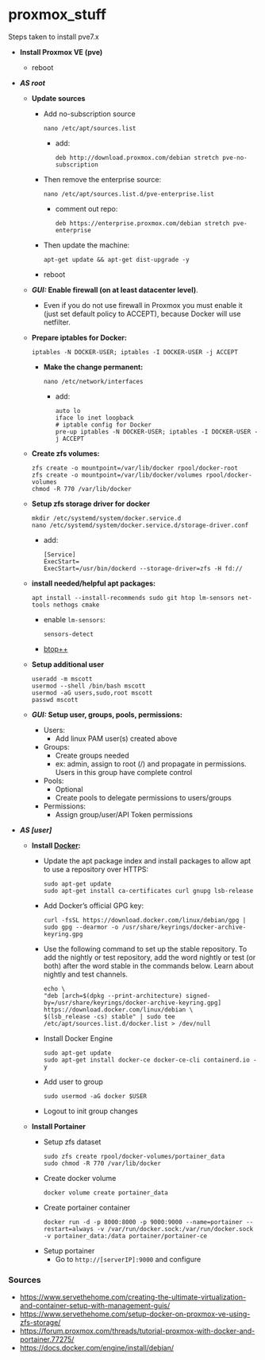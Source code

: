 # proxmox_stuff

Steps taken to install pve7.x


- **Install Proxmox VE (pve)**
  - reboot

- ***AS root***

    - **Update sources**
      - Add no-subscription source
        ``` 
        nano /etc/apt/sources.list 
        ```
        - add:
          ``` 
          deb http://download.proxmox.com/debian stretch pve-no-subscription 
          ```
      - Then remove the enterprise source:
        ``` 
        nano /etc/apt/sources.list.d/pve-enterprise.list 
        ```
        - comment out repo:
          ``` 
          deb https://enterprise.proxmox.com/debian stretch pve-enterprise 
          ```
      - Then update the machine:
        ``` 
        apt-get update && apt-get dist-upgrade -y 
        ```
      - reboot

    - ***GUI:* Enable firewall (on at least datacenter level)**. 
      - Even if you do not use firewall in Proxmox you must enable it (just set default policy to ACCEPT), because Docker will use netfilter.

    - **Prepare iptables for Docker:** 
      ``` 
      iptables -N DOCKER-USER; iptables -I DOCKER-USER -j ACCEPT 
      ```
      - **Make the change permanent:**
        ``` 
        nano /etc/network/interfaces 
        ```
          - add:
            ``` 
            auto lo
            iface lo inet loopback
            # iptable config for Docker
            pre-up iptables -N DOCKER-USER; iptables -I DOCKER-USER -j ACCEPT
            ```

    - **Create zfs volumes:**
      ```
      zfs create -o mountpoint=/var/lib/docker rpool/docker-root
      zfs create -o mountpoint=/var/lib/docker/volumes rpool/docker-volumes
      chmod -R 770 /var/lib/docker
      ```

    - **Setup zfs storage driver for docker**
      ```
      mkdir /etc/systemd/system/docker.service.d
      nano /etc/systemd/system/docker.service.d/storage-driver.conf
      ```
      - add:
        ```
        [Service]
        ExecStart=
        ExecStart=/usr/bin/dockerd --storage-driver=zfs -H fd://
        ```
        
    - **install needed/helpful apt packages:**
      ```
      apt install --install-recommends sudo git htop lm-sensors net-tools nethogs cmake
      ```
      - enable ```lm-sensors```:
        ```
        sensors-detect
        ```
      - [btop++](https://github.com/aristocratos/btop#prerequisites)

    - **Setup additional user**
      ```
      useradd -m mscott
      usermod --shell /bin/bash mscott
      usermod -aG users,sudo,root mscott
      passwd mscott
      ```

    - ***GUI:* Setup user, groups, pools, permissions:**
      - Users:
        - Add linux PAM user(s) created above
      - Groups:
        - Create groups needed
        - ex: admin, assign to root (/) and propagate in permissions. Users in this group have complete control
      - Pools:
        - Optional
        - Create pools to delegate permissions to users/groups
      - Permissions:
        - Assign group/user/API Token permissions

- ***AS [user]***
  - **Install [Docker](https://docs.docker.com/engine/install/debian/):**
    - Update the apt package index and install packages to allow apt to use a repository over HTTPS:
      ```  
      sudo apt-get update
      sudo apt-get install ca-certificates curl gnupg lsb-release
      ```    
    - Add Docker’s official GPG key:
      ```
      curl -fsSL https://download.docker.com/linux/debian/gpg | sudo gpg --dearmor -o /usr/share/keyrings/docker-archive-keyring.gpg
      ```
    - Use the following command to set up the stable repository. To add the nightly or test repository, add the word nightly or test (or both) after the word stable in the commands below. Learn about nightly and test channels.
      ```
      echo \
      "deb [arch=$(dpkg --print-architecture) signed-by=/usr/share/keyrings/docker-archive-keyring.gpg] https://download.docker.com/linux/debian \
      $(lsb_release -cs) stable" | sudo tee /etc/apt/sources.list.d/docker.list > /dev/null
      ````
    - Install Docker Engine
      ```
      sudo apt-get update
      sudo apt-get install docker-ce docker-ce-cli containerd.io -y
      ```
    - Add user to group
      ```
      sudo usermod -aG docker $USER
      ```
    - Logout to init group changes

  - **Install Portainer**
    - Setup zfs dataset
      ```
      sudo zfs create rpool/docker-volumes/portainer_data
      sudo chmod -R 770 /var/lib/docker
      ```
    - Create docker volume
      ```
      docker volume create portainer_data
      ```
    - Create portainer container
      ```
      docker run -d -p 8000:8000 -p 9000:9000 --name=portainer --restart=always -v /var/run/docker.sock:/var/run/docker.sock -v portainer_data:/data portainer/portainer-ce
      ```
    - Setup portainer
      - Go to ```http://[serverIP]:9000``` and configure
  
  
### Sources
 - https://www.servethehome.com/creating-the-ultimate-virtualization-and-container-setup-with-management-guis/
 - https://www.servethehome.com/setup-docker-on-proxmox-ve-using-zfs-storage/
 - https://forum.proxmox.com/threads/tutorial-proxmox-with-docker-and-portainer.77275/
 - https://docs.docker.com/engine/install/debian/
